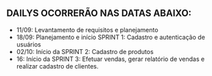 ## DAILYS OCORRERÃO NAS DATAS ABAIXO: 
- 11/09: Levantamento de requisitos e planejamento
- 18/09:	Planejamento e início SPRINT 1: Cadastro e autenticação de usuários
- 02/10: 	Início da SPRINT 2: Cadastro de produtos
- 16:	Início da SPRINT 3: Efetuar vendas, gerar relatório de vendas e realizar cadastro de clientes.
